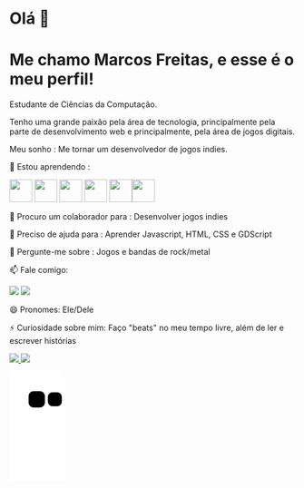 # Olá 👋
# Me chamo Marcos Freitas, e esse é o meu perfil!

Estudante de Ciências da Computação.

Tenho uma grande paixão pela área de tecnologia, principalmente pela parte de desenvolvimento web e principalmente, pela área de jogos digitais.

Meu sonho : Me tornar um desenvolvedor de jogos indies.

🌱 Estou aprendendo : 

<img src="https://cdn.jsdelivr.net/gh/devicons/devicon/icons/javascript/javascript-original.svg" width="40" height="40"/>    <img src="https://cdn.jsdelivr.net/gh/devicons/devicon/icons/git/git-original.svg" width="40" height="40" /> <img src="https://cdn.jsdelivr.net/gh/devicons/devicon/icons/html5/html5-original.svg" width="40" height="40" />   <img src="https://cdn.jsdelivr.net/gh/devicons/devicon/icons/css3/css3-original.svg" width="40" height="40" /> <img src="https://cdn.jsdelivr.net/gh/devicons/devicon/icons/angularjs/angularjs-original.svg" width="40" height="40" /><img 
src="https://cdn.jsdelivr.net/gh/devicons/devicon/icons/godot/godot-original.svg" width ="40" height = "40" />

👯 Procuro um colaborador para : Desenvolver jogos indies

🤔 Preciso de ajuda para : Aprender Javascript, HTML, CSS e GDScript

💬 Pergunte-me sobre : Jogos e bandas de rock/metal 

📫 Fale comigo: 

<div>
<a href="https://www.linkedin.com/in/marcosviniciuscruz/" target="_blank"><img src="https://img.shields.io/badge/-LinkedIn-%230077B5?style=for-the-badge&logo=linkedin&logoColor=white" target="_blank"></a>   
<a href="mailto:vinnycfreitas1@gmail.com" target="_blank"><img src="https://img.shields.io/badge/Gmail-D14836?style=for-the-badge&logo=gmail&logoColor=white" target="_blank"></a>
</div>

😄 Pronomes: Ele/Dele

⚡ Curiosidade sobre mim: Faço "beats" no meu tempo livre, além de ler e escrever histórias

<div>
<a href="https://github.com/lordnerd">
<img height="180em" src="https://github-readme-stats.vercel.app/api/top-langs/?username=lordnerd&layout=compact&langs_count=7&theme=dracula"/>
<img height="180em" src="https://github-readme-stats.vercel.app/api?username=lordnerd&show_icons=true&theme=dracula&include_all_commits=true&count_private=true"/>
</div>

![Snake animation](https://github.com/lordnerd/lordnerd/blob/output/github-contribution-grid-snake.svg)


